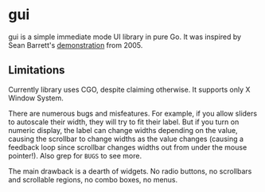 # gui

gui is a simple immediate mode UI library in pure Go. It was inspired by Sean Barrett's [demonstration](http://silverspaceship.com/inner/imgui/) from 2005.

## Limitations

Currently library uses CGO, despite claiming otherwise. It supports only X Window System.

There are numerous bugs and misfeatures. For example, if you allow sliders to autoscale their width, they will try to fit their label. But if you turn on numeric display, the label can change widths depending on the value, causing the scrollbar to change widths as the value changes (causing a feedback loop since scrollbar changes widths out from under the mouse pointer!). Also grep for `BUGS` to see more.

The main drawback is a dearth of widgets. No radio buttons, no scrollbars and scrollable regions, no combo boxes, no menus.
